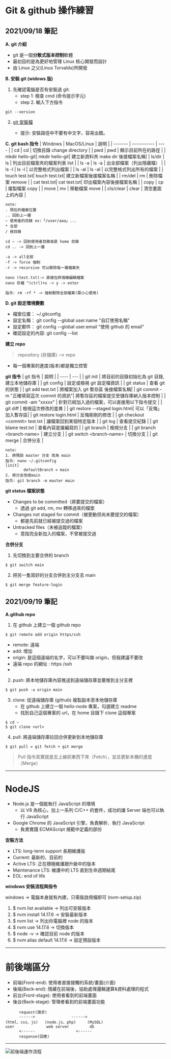 # Git & github 操作練習

## **2021/09/18 筆記**

**A. git 介紹**

- git 是一個**分散式版本控制**軟體
- 最初目的是為更好地管理 Linux 核心開發而設計
- 由 Linux 之父(Linus Torvalds)所開發

**B. 安裝 git (widows 版)**

1. 先確認電腦是否有安裝過 git:
   - step 1: 檢查 cmd (命令提示字元)
   - step 2. 輸入下方指令

```
git --version
```

2. [git 安裝檔](https://git-scm.com/download/win)

   - 提示: 安裝路徑中不要有中文字，容易出錯。

**C. git bash 指令**
| Windows | MacOS/Linux | 說明 |
| ------- | ----------- | ---- |
| cd | cd | 切換目錄 change directory |
| pwd | pwd | 顯示目前所在的路徑 |
| mkdir hello-git| mkdir hello-git| 建立新資料夾 make dir 後接檔案名稱|
| ls/dir | ls | 列出目前檔案夾的檔案列表 list |
| ls -a | ls -a | 出全部檔案（列出隱藏檔） |
| ls -l | ls -l | 以完整格式列出檔案 |
| ls -al | ls -al | 以完整格式列出所有的檔案 |
| touch test.txt| touch test.txt| 建立新檔案後接檔案名稱 |
| rm/del | rm | 刪除檔案 remove |
| cat test.txt| cat test.txt| 印出檔案內容後接檔案名稱 |
| copy | cp | 複製檔案 copy |
| move | mv | 移動檔案 move |
| cls/clear | clear | 清空畫面上的內容 |

```
note:
. 現在的檔案位置
.. 回到上一層
~ 使用者的目錄 ex:「/user/aaa」...
* 全部
/ 根目錄

cd ~ -> 回到使用者目錄或是 home 目錄
cd .. -> 回到上一層

-a -> all全部
-f -> force 強制
-r -> recursive 可以刪除每一層檔案夾

nano (test.txt)-> 直接在終端機編輯檔案
nano 存檔 ^(ctrl)+x -> y -> enter

指令: rm -rf * -> 強制刪除全部檔案(需小心使用)

```

**D. git 設定環境變數**

- 檔案位置： ~/.gitconfig
- 設定名稱： git config --global user.name "自訂使用名稱"
- 設定郵件： git config --global user.email "使用 github 的 email"
- 確認設定的內容: git config --list

**建立 repo**

> repository (存儲庫) --> repo

- 每一個專案的進度(版本)都是獨立控管

**git 指令**
| git 指令 | 說明 |
| ---- | --- |
| git init | 將目前的目錄初始化為 git 目錄, 建立本地儲存庫 |
| git config | 設定或檢視 git 設定檔資訊 |
| git status | 查看 git 的狀態 |
| git add test.txt | 將檔案加入 git 暫存區 後接檔案名稱|
| git commit -m "正確填寫這次 commit 的資訊"| 將暫存區的檔案提交至儲存庫納入版本控制 |
| git commit -am "xxxxx" | 針對已經加入過的檔案，可以直接用以下指令提交 |
| git diff | 檢視這次修改的差異 |
| git restore --staged login.html| 可以「反悔」加入暫存區|
| git restore login.html | 反悔剛剛的修改 |
| git checkout \<commit\> test.txt | 讓檔案回到某個特定版本 |
| git log | 查看提交紀錄 |
| git blame test.txt | 查看內容是誰編寫的 |
| git branch | 檢視分支 |
| git branch \<branch-name\> | 建立分支 |
| git switch \<branch-name\> | 切換分支 |
| git merge | 合併分支 |

```
note:
1. 將預設 master 分支 改為 main
指令: nano ~/.gitconfig
[init]
        defaultBranch = main
2. 將分支改成main
指令: git branch -m master main

```

**git status 檔案狀態**

- Changes to be committed（將要提交的檔案）
  - 透過 git add, rm, mv 轉移過來的檔案
- Changes not staged for commit（被更動但尚未要提交的檔案）
  - 都是先前就已經被提交過的檔案
- Untracked files（未被追蹤的檔案）
  - 意指完全新加入的檔案，不曾被提交過

**合併分支**

1. 先切換到主要合併的 branch

```
$ git switch main
```

2. 把另一隻寫好的分支合併到主分支去 main

```
$ git merge feature-login

```

## **2021/09/19 筆記**

**A.github repo**

1. 在 github 上建立一個 github repo

```
$ git remote add origin https/ssh
```

- remote: 遠端
- add: 增加
- origin: 是這個遠端的名字，可以不要叫做 origin，但我建議不要改
- 遠端 repo 的網址 : https /ssh
-

2. push: 將本地儲存庫內容推送到遠端儲存庫並要推到主分支裡

```
$ git push -u origin main

```

3. clone: 從遠端儲存庫 (github) 複製副本至本地儲存庫
   - 在 github 上建立一個 hello-node 專案，勾選建立 readme
   - 找到自己這個專案的 url，在 home 目錄下 clone 這個專案

```
$ cd ~
$ git clone <url>
```

4. pull: 將遠端儲存庫拉回合併更新到本地儲存庫

```
$ git pull = git fetch + git merge
```

> Pull 指令其實就是去上線抓東西下來（Fetch），並且更新本機的進度（Merge）

---

# NodeJS

- Node.js 是一個能執行 JavaScript 的環境
  - 以 V8 為核心，加上一系列 C/C++ 的套件，成功的讓 Server 端也可以執行 JavaScript
- Google Chrome 的 JavaScript 引擎，負責解析、執行 JavaScript
  - 負責實踐 ECMAScript 規範中定義的部份

**安裝方法**

- LTS: long-term support 長期維護版
- Current: 最新的、目前的
- Active LTS: 正在積極維護跟升級中的版本
- Maintenance LTS: 維護中的 LTS 直到生命週期結尾
- EOL: end of life

**windows 安裝流程與指令**

windows -> 電腦本身就有內建，只需裝啟用檔即可 (nvm-setup.zip)

1. $ nvm list available -> 列出可安裝版本
2. $ nvm install 14.17.6 -> 安裝最新版本
3. $ nvm list -> 列出你電腦裡 node 的版本
4. $ nvm use 14.17.6 -> 切換版本
5. $ node -v -> 確認目前 node 的版本
6. $ nvm alias default 14.17.6 -> 設定預設版本

---

# **前後端區分**

- 前端(Front-end): 使用者直接接觸的系統/畫面(介面)
- 後端(Back-end): 隱藏在前端後，協助處理邏輯運算&資料處理的程式
- 前台(Front-stage): 使用者看到的前端畫面
- 後台(Back-stage): 管理者看到的前端畫面功能

```
      request(請求)
      ------>                ------>
(html、css、js)   (node.js、php)     (MySQL)
user              web server         db
      <------                  <------
      response(回應)
```

---

![前後端運作流程](https://d1dwq032kyr03c.cloudfront.net/upload/images/20180319/20106865LdOqeQqH8b.jpg "前後端運作流程")
